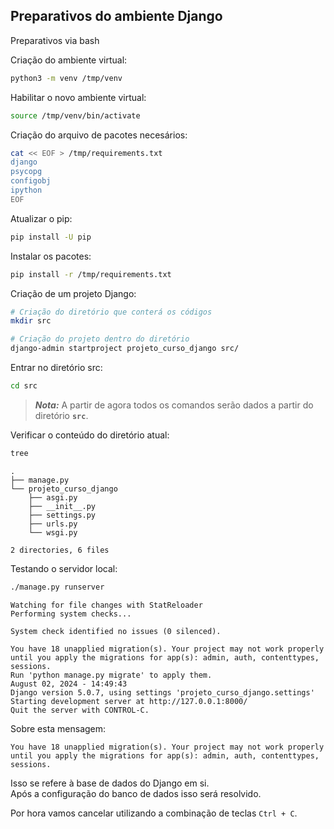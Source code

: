 ## Preparativos do ambiente Django

Preparativos via bash

Criação do ambiente virtual:
```bash
python3 -m venv /tmp/venv
```

Habilitar o novo ambiente virtual:
```bash
source /tmp/venv/bin/activate
```

Criação do arquivo de pacotes necesários:
```bash
cat << EOF > /tmp/requirements.txt
django
psycopg
configobj
ipython
EOF
```

Atualizar o pip:
```bash
pip install -U pip
```

Instalar os pacotes:
```bash
pip install -r /tmp/requirements.txt
```

Criação de um projeto Django:
```bash
# Criação do diretório que conterá os códigos
mkdir src

# Criação do projeto dentro do diretório
django-admin startproject projeto_curso_django src/
```

Entrar no diretório src:
```bash
cd src
```

> **_Nota:_**  A partir de agora todos os comandos serão dados a partir do
> diretório **`src`**.

Verificar o conteúdo do diretório atual:
```bash
tree
```
```
.
├── manage.py
└── projeto_curso_django
    ├── asgi.py
    ├── __init__.py
    ├── settings.py
    ├── urls.py
    └── wsgi.py

2 directories, 6 files
```

Testando o servidor local:
```bash
./manage.py runserver
```
```
Watching for file changes with StatReloader
Performing system checks...

System check identified no issues (0 silenced).

You have 18 unapplied migration(s). Your project may not work properly until you apply the migrations for app(s): admin, auth, contenttypes, sessions.
Run 'python manage.py migrate' to apply them.
August 02, 2024 - 14:49:43
Django version 5.0.7, using settings 'projeto_curso_django.settings'
Starting development server at http://127.0.0.1:8000/
Quit the server with CONTROL-C.
```

Sobre esta mensagem:  
```
You have 18 unapplied migration(s). Your project may not work properly until you apply the migrations for app(s): admin, auth, contenttypes, sessions.
```

Isso se refere à base de dados do Django em si.  
Após a configuração do banco de dados isso será resolvido.

Por hora vamos cancelar utilizando a combinação de teclas `Ctrl + C`.

